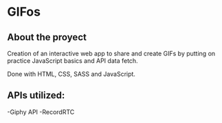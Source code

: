 # GIFos

## About the proyect

Creation of an interactive web app to share and create GIFs by putting on practice JavaScript basics and API data fetch.

Done with HTML, CSS, SASS and JavaScript.

## APIs utilized: 
-Giphy API
-RecordRTC
